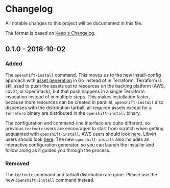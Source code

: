 # Changelog

All notable changes to this project will be documented in this file.

The format is based on [Keep a Changelog](https://keepachangelog.com/en/1.0.0/).

## 0.1.0 - 2018-10-02

### Added

The `openshift-install` command.  This moves us to the new
install-config approach with [asset
generation](docs/design/assetgeneration.md) in Go instead of in
Terraform.  Terraform is still used to push the assets out to
resources on the backing platform (AWS, libvirt, or OpenStack), but
that push happens in a single Terraform invocation instead of in
multiple steps.  This makes installation faster, because more
resources can be created in parallel.  `openshift-install` also
dispenses with the distribution tarball; all required assets except
for a `terraform` binary are distributed in the `openshift-install`
binary.

The configuration and command-line interface are quite different, so
previous `tectonic` users are encouraged to start from scratch when
getting acquainted with `openshift-install`.  AWS users should look
[here](README.md#quick-start).  Libvirt users should look
[here](docs/dev/libvirt-howto.md).  The new `openshift-install` also
includes an interactive configuration generator, so you can launch the
installer and follow along as it guides you through the process.

### Removed

The `tectonic` command and tarball distribution are gone.  Please use
the new `openshift-install` command instead.

